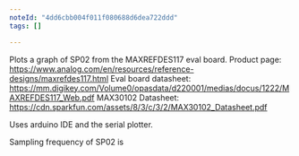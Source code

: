 ```yaml
---
noteId: "4dd6cbb004f011f080688d6dea722ddd"
tags: []

---
```


Plots a graph of SP02 from the MAXREFDES117 eval board. 
Product page: https://www.analog.com/en/resources/reference-designs/maxrefdes117.html
Eval board datasheet: https://mm.digikey.com/Volume0/opasdata/d220001/medias/docus/1222/MAXREFDES117_Web.pdf
MAX30102 Datasheet: https://cdn.sparkfun.com/assets/8/3/c/3/2/MAX30102_Datasheet.pdf

Uses arduino IDE and the serial plotter. 

Sampling frequency of SP02 is 